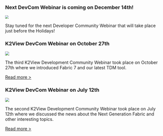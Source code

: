 <!--block-->

### Next DevCom Webinar is coming on December 14th!

<img src="images/devComm.png" style="zoom: 67%;" />

Stay tuned for the next Developer Community Webinar that will take place just before the Holidays! 


<!--block-->


### K2View DevCom Webinar on October 27th

<img src="images/img7.png" style="zoom:80%;" />

The third K2View Development Community Webinar took place on October 27th where we introduced Fabric 7 and our latest TDM tool.

[Read more >](webinar_20211027/20211027_Webinar_Agenda_And_Speakers.md)

<!--block-->

### K2View DevCom Webinar on July 12th

<img src="images/img5.png" style="zoom:80%;" />

The second K2View Development Community Webinar took place on July 12th where we discussed the news about the Next Generation Fabric and other interesting topics.

[Read more >](webinar_20210712/20210712_Webinar_Agenda_And_Speakers.md)

<!--block-->


